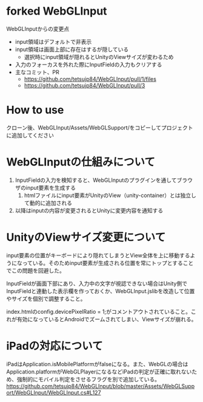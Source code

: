 # forked WebGLInput

WebGLInputからの変更点
- input領域はデフォルトで非表示
- input領域は画面上部に存在はするが隠している
  - 選択時にinput領域が隠れるとUnityのViewサイズが変わるため
- 入力のフォーカスを外れた際にInputFieldの入力もクリアする
- 主なコミット、PR
  - https://github.com/tetsujp84/WebGLInput/pull/1/files
  - https://github.com/tetsujp84/WebGLInput/pull/3

# How to use
クローン後、WebGLInput/Assets/WebGLSupport/をコピーしてプロジェクトに追加してください

# WebGLInputの仕組みについて
1. InputFieldの入力を検知すると、WebGLInputのプラグインを通してブラウザのinput要素を生成する
    1. htmlファイルにinput要素がUnityのView（unity-container）とは独立して動的に追加される
1. 以降はinputの内容が変更されるとUnityに変更内容を通知する

# UnityのViewサイズ変更について
input要素の位置がキーボードにより隠れてしまうとView全体を上に移動するようになっている。そのためinput要素が生成される位置を常にトップとすることでこの問題を回避した。

InputFieldが画面下部にあり、入力中の文字が視認できない場合はUnity側でInputFieldと連動した表示欄を作っておくか、WebGLInput.jslibを改造して位置やサイズを個別で調整すること。

index.htmlのconfig.devicePixelRatio = 1;がコメントアウトされていること。これが有効になっているとAndroidでズームされてしまい、Viewサイズが崩れる。

# iPadの対応について
iPadはApplication.isMobilePlatformがfalseになる。また、WebGLの場合はApplication.platformがWebGLPlayerになるなどiPadの判定が正確に取れないため、強制的にモバイル判定をさせるフラグを別で追加している。
https://github.com/tetsujp84/WebGLInput/blob/master/Assets/WebGLSupport/WebGLInput/WebGLInput.cs#L127
